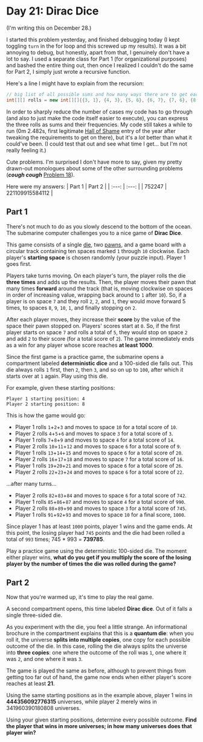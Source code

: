 # Day 21: Dirac Dice
(I'm writing this on December 28.)

I started this problem yesterday, and finished debugging today (I kept toggling `turn` in the for loop and this screwed up my results). It was a bit annoying to debug, but honestly, apart from that, I genuinely don't have a lot to say. I used a separate class for Part 1 (for organizational purposes) and bashed the entire thing out, then once I realized I couldn't do the same for Part 2, I simply just wrote a recursive function.

Here's a line I might have to explain from the recursion:

```java
// big list of all possible sums and how many ways there are to get each
int[][] rolls = new int[][]{{3, 1}, {4, 3}, {5, 6}, {6, 7}, {7, 6}, {8, 3}, {9, 1}};
```

In order to sharply reduce the number of cases my code has to go through (and also to just make the code itself easier to execute), you can express the three rolls as sums and their frequencies. My code still takes a while to run (0m 2.482s, first legitimate [Hall of Shame](https://github.com/Daphne-Qin/AdventOfCode2021#longest-runtimes-hall-of-shame-fame) entry of the year after tweaking the requirements to get on there), but it's a *lot* better than what it could've been. (I could test that out and see what time I get... but I'm not really feeling it.)

Cute problems. I'm surprised I don't have more to say, given my pretty drawn-out monologues about some of the other surrounding problems (***cough cough*** [Problem 18](https://github.com/Daphne-Qin/AdventOfCode2021/tree/main/Problem18)).

Here were my answers:
| Part 1 | Part 2 |
| :---: | :---: |
| 752247 | 221109915584112 |

## Part 1
There's not much to do as you slowly descend to the bottom of the ocean. The submarine computer challenges you to a nice game of **Dirac Dice**.

This game consists of a single [die](https://en.wikipedia.org/wiki/Dice), two [pawns](https://en.wikipedia.org/wiki/Glossary_of_board_games#piece), and a game board with a circular track containing ten spaces marked `1` through `10` clockwise. Each player's **starting space** is chosen randomly (your puzzle input). Player 1 goes first.

Players take turns moving. On each player's turn, the player rolls the die **three times** and adds up the results. Then, the player moves their pawn that many times **forward** around the track (that is, moving clockwise on spaces in order of increasing value, wrapping back around to `1` after `10`). So, if a player is on space `7` and they roll `2`, `2`, and `1`, they would move forward 5 times, to spaces `8`, `9`, `10`, `1`, and finally stopping on `2`.

After each player moves, they increase their **score** by the value of the space their pawn stopped on. Players' scores start at `0`. So, if the first player starts on space `7` and rolls a total of `5`, they would stop on space `2` and add `2` to their score (for a total score of `2`). The game immediately ends as a win for any player whose score reaches **at least 1000**.

Since the first game is a practice game, the submarine opens a compartment labeled **deterministic dice** and a 100-sided die falls out. This die always rolls `1` first, then `2`, then `3`, and so on up to `100`, after which it starts over at `1` again. Play using this die.

For example, given these starting positions:

```
Player 1 starting position: 4
Player 2 starting position: 8
```

This is how the game would go:

- Player 1 rolls `1`+`2`+`3` and moves to space `10` for a total score of `10`.
- Player 2 rolls `4`+`5`+`6` and moves to space `3` for a total score of `3`.
- Player 1 rolls `7`+`8`+`9` and moves to space `4` for a total score of `14`.
- Player 2 rolls `10`+`11`+`12` and moves to space `6` for a total score of `9`.
- Player 1 rolls `13`+`14`+`15` and moves to space `6` for a total score of `20`.
- Player 2 rolls `16`+`17`+`18` and moves to space `7` for a total score of `16`.
- Player 1 rolls `19`+`20`+`21` and moves to space `6` for a total score of `26`.
- Player 2 rolls `22`+`23`+`24` and moves to space `6` for a total score of `22`.

...after many turns...

- Player 2 rolls `82`+`83`+`84` and moves to space `6` for a total score of `742`.
- Player 1 rolls `85`+`86`+`87` and moves to space `4` for a total score of `990`.
- Player 2 rolls `88`+`89`+`90` and moves to space `3` for a total score of `745`.
- Player 1 rolls `91`+`92`+`93` and moves to space `10` for a final score, `1000`.

Since player 1 has at least `1000` points, player 1 wins and the game ends. At this point, the losing player had `745` points and the die had been rolled a total of `993` times; 745 * 993 = **739785**.

Play a practice game using the deterministic 100-sided die. The moment either player wins, **what do you get if you multiply the score of the losing player by the number of times the die was rolled during the game?**

## Part 2
Now that you're warmed up, it's time to play the real game.

A second compartment opens, this time labeled **Dirac dice**. Out of it falls a single three-sided die.

As you experiment with the die, you feel a little strange. An informational brochure in the compartment explains that this is a **quantum die**: when you roll it, the universe **splits into multiple copies**, one copy for each possible outcome of the die. In this case, rolling the die always splits the universe into **three copies**: one where the outcome of the roll was `1`, one where it was `2`, and one where it was `3`.

The game is played the same as before, although to prevent things from getting too far out of hand, the game now ends when either player's score reaches at least **21**.

Using the same starting positions as in the example above, player 1 wins in **444356092776315** universes, while player 2 merely wins in 341960390180808 universes.

Using your given starting positions, determine every possible outcome. **Find the player that wins in more universes; in how many universes does that player win?**
